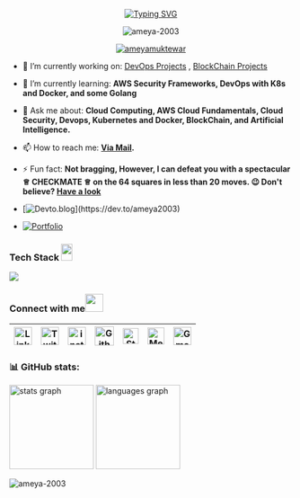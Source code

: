 <p align="center"><a href="https://git.io/typing-svg"><img src="https://readme-typing-svg.demolab.com?font=Fira+Code&pause=1000&color=74F725CC&background=000000&random=false&width=435&lines=++++Hey+tech-nerds!+this+is+Ameya+here;An+AWS+Certfied+Solutions+Architect+and+Cloud+Practitioner;I'm+creating+DevOps+and+Blockchain+Projects;working+towards+cloud+security;and+playing+chess+%E2%99%95" alt="Typing SVG" /></a></p>


<p align="center"> <img src="https://komarev.com/ghpvc/?username=ameya-2003&label=Profile%20views&color=0e75b6&style=flat" alt="ameya-2003" /> </p>

<p align="center"> <a href="https://twitter.com/TacticalTh36910" target="blank"><img src="https://img.shields.io/twitter/follow/ameyamuktewar?logo=twitter&style=for-the-badge" alt="ameyamuktewar" /></a> </p>

- 🔭 I’m currently working on: [DevOps Projects](https://ameya-2003.github.io/Kube-Ballot/) , [BlockChain Projects](https://ameya-2003.github.io/BlockChain-SmartContracts-and-Projects/)

- 🌱 I’m currently learning: **AWS Security Frameworks, DevOps with K8s and Docker, and some Golang**

- 💬 Ask me about: **Cloud Computing, AWS Cloud Fundamentals, Cloud Security, Devops, Kubernetes and Docker, BlockChain, and Artificial Intelligence.**

- 📫 How to reach me: **<a href="mailto:ameyamuktewargithub@gmail.com"><b>Via Mail</b></a>. </a>**

- ⚡ Fun fact: **Not bragging, However, I can defeat you with a spectacular ♕ CHECKMATE ♕ on the 64 squares in less than 20 moves. 😉
  Don't believe? [Have a look](https://www.chess.com/stats/overview/ameyamuktewar/0?)**
  
- [![Devto.blog](https://img.shields.io/badge/%20BLOGS-4285F4?)](https://dev.to/ameya2003)

- [![Portfolio](https://img.shields.io/badge/POTFOLIO-brightgreen.svg?style=flat)](https://ameya-2024-portfolio.web.app)







<h3> Tech Stack <img src = "https://media2.giphy.com/media/QssGEmpkyEOhBCb7e1/giphy.gif?cid=ecf05e47a0n3gi1bfqntqmob8g9aid1oyj2wr3ds3mg700bl&rid=giphy.gif" width = 20px; height=30px> </h3> 

   <a href="https://skillicons.dev" align="center"> <img align="center" src="https://skillicons.dev/icons?i=docker,kubernetes,aws,googlecloud,remix,firebase,vercel,redhat,mongodb,mysql,java,py,golang,solidity,django,postman,git,github,githubactions,vscode" /> </a>

### Connect with me<img src="https://github.com/TheDudeThatCode/TheDudeThatCode/blob/master/Assets/Handshake.gif" height="32px">
| [<img src="https://github.com/TheDudeThatCode/TheDudeThatCode/blob/master/Assets/Linkedin.svg" alt="Linkedin Logo" width="32">](https://www.linkedin.com/in/ameya-muktewar-2006a9243/) | [<img src="https://github.com/TheDudeThatCode/TheDudeThatCode/blob/master/Assets/Twitter.svg" alt="Twitter Logo" width="32">](https://twitter.com/ameyamuktewar) | [<img src="https://github.com/TheDudeThatCode/TheDudeThatCode/blob/master/Assets/Instagram.svg" alt="instagram logo" width="32">](https://instagram.com/https://www.instagram.com/ameyamuktewar/)| [<img src="https://cdn.svgporn.com/logos/github-icon.svg" alt="Github logo" width="34">](https://github.com/Ameya-2003/Ameya-Muktewar) | [<img src="https://cdn.svgporn.com/logos/stackoverflow-icon.svg" alt="Stackoverflow Logo" width="28">](https://stackoverflow.com/users/2320428) | [<img src="https://cdn.svgporn.com/logos/medium.svg" alt="Medium Logo" width="30">](https://medium.com/@totalcontrol7376) | [<img src="https://github.com/TheDudeThatCode/TheDudeThatCode/blob/master/Assets/Gmail.svg" alt="Gmail logo" height="32">](mailto:ameyamuktewargithub@gmail.com)
|:---:|:---:|:---:|:---:|:---:|:---:|:---:|


<h3 align="left">📊 GitHub stats:</h3><div align="left">
  <img src="https://github-readme-stats.vercel.app/api?username=ameya-2003&hide_title=false&hide_rank=false&show_icons=true&include_all_commits=true&count_private=true&disable_animations=false&theme=dracula&locale=en&hide_border=false" height="150" alt="stats graph"  />
  <img src="https://github-readme-stats.vercel.app/api/top-langs?username=ameya-2003&locale=en&hide_title=false&layout=compact&card_width=320&langs_count=5&theme=dracula&hide_border=false" height="150" alt="languages graph"  /> <p><img align="center" src="https://github-readme-streak-stats.herokuapp.com/?user=ameya-2003&" alt="ameya-2003" /></p>
  </div> 
